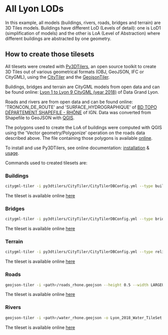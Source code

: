 # All Lyon LODs

In this example, all models (buildings, rivers, roads, bridges and terrain) are 3D Tiles models. Buildings have different LoD (Levels of detail): one is LoD1 (simplification of models) and the other is LoA (Level of Abstraction) where different buildings are abstracted by one geometry.

## How to create those tilesets

All tilesets were created with [Py3DTilers](https://github.com/VCityTeam/py3dtilers), an open source toolkit to create 3D Tiles out of various geometrical formats (OBJ, GeoJSON, IFC or CityGML), using the [CityTiler](https://github.com/VCityTeam/py3dtilers/tree/master/py3dtilers/CityTiler) and the [GeojsonTiler](https://github.com/VCityTeam/py3dtilers/tree/master/py3dtilers/GeojsonTiler).

Buildings, bridges and terrain are CityGML models from open data and can be found online: [Lyon 1 to Lyon 9 CityGML (year 2018)](https://data.grandlyon.com/jeux-de-donnees/maquettes-3d-texturees-2018-communes-metropole-lyon/donnees) of Data Grand Lyon.

Roads and rivers are from open data and can be found online: 'TRONCON_DE_ROUTE' and 'SURFACE_HYDROGRAPHIQUE' of [BD TOPO DÉPARTEMENT SHAPEFILE - RHÔNE](https://geoservices.ign.fr/telechargement) of IGN. Data was converted from Shapefile to GeoJSON with [QGIS](https://www.qgis.org/en/site/).

The polygons used to create the LoA of buildings were computed with QGIS using the 'Vector geometry/Polygonize' operation on the roads data described above. The file containing those polygons is available [online](https://github.com/VCityTeam/UD-Sample-data/blob/master/GeoJSON/polygons_loa_lyon.geojson).

To install and use Py3DTilers, see online documentation: [installation](https://github.com/VCityTeam/py3dtilers?tab=readme-ov-file#installation-from-sources) & [usage](https://github.com/VCityTeam/py3dtilers?tab=readme-ov-file#usage).

Commands used to created tilesets are:

### Buildings

```bash
citygml-tiler -i py3dtilers/CityTiler/CityTilerDBConfig.yml --type building --loa <path>/polygons_loa_lyon.geojson --lod1 -o Lyon_2018_LOD_Buildings_TileSet
```

The tileset is available online [here](https://dataset-dl.liris.cnrs.fr/three-d-tiles-lyon-metropolis/2018/Lyon_2018_LOD_Buildings_TileSet)

### Bridges

```bash
citygml-tiler -i py3dtilers/CityTiler/CityTilerDBConfig.yml --type bridge -o Lyon_2018_Bridges_TileSet
```

The tileset is available online [here](https://dataset-dl.liris.cnrs.fr/three-d-tiles-lyon-metropolis/2018/Lyon_2018_Bridges_TileSet)

### Terrain

```bash
citygml-tiler -i py3dtilers/CityTiler/CityTilerDBConfig.yml --type relief --kd_tree_max 1 -o Lyon_2018_Relief_TileSet
```

The tileset is available online [here](https://dataset-dl.liris.cnrs.fr/three-d-tiles-lyon-metropolis/2018/Lyon_2018_Relief_TileSet)

### Roads

```bash
geojson-tiler -i <path>/roads_rhone.geojson --height 0.5 --width LARGEUR -o Lyon_2018_Roads_TileSet
```

The tileset is available online [here](https://dataset-dl.liris.cnrs.fr/three-d-tiles-lyon-metropolis/2018/Lyon_2018_Roads_TileSet)

### Rivers

```bash
geojson-tiler -i <path>/water_rhone.geojson -o Lyon_2018_Water_TileSet
```

The tileset is available online [here](https://dataset-dl.liris.cnrs.fr/three-d-tiles-lyon-metropolis/2018/Lyon_2018_Water_TileSet)

